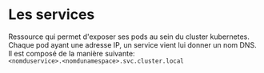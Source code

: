 # Les services

Ressource qui permet d'exposer ses pods au sein du cluster kubernetes. Chaque pod ayant une adresse IP, un service vient lui donner un nom DNS. <br>
Il est composé de la manière suivante:<br>
`<nomduservice>.<nomdunamespace>.svc.cluster.local`
